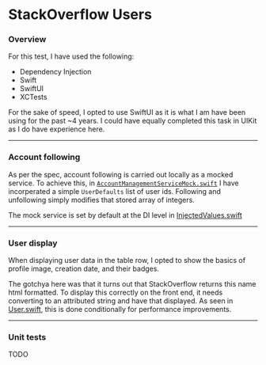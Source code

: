 # StackOverflow Users

### Overview
For this test, I have used the following:

- Dependency Injection
- Swift
- SwiftUI
- XCTests

For the sake of speed, I opted to use SwiftUI as it is what I am have been using for the past ~4 years. I could have equally completed this task in UIKit as I do have experience here.

---
### Account following

As per the spec, account following is carried out locally as a mocked service. 
To achieve this, in [`AccountManagementServiceMock.swift`](PixelTest/Services/Account%20management/AccountManagementServiceMock.swift) I have incorperated a simple `UserDefaults` list of user ids. 
Following and unfollowing simply modifies that stored array of integers. 

The mock service is set by default at the DI level in [InjectedValues.swift](PixelTest/DI/InjectedValues.swift#L57)

---
### User display

When displaying user data in the table row, I opted to show the basics of profile image, creation date, and their badges.  

The gotchya here was that it turns out that StackOverflow returns this name html formatted. To display this correctly on the front end, it needs converting to an attributed string and have that displayed. As seen in [User.swift](PixelTest/Models/User.swift#L41), this is done conditionally for performance improvements.

--- 
### Unit tests

TODO